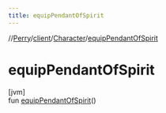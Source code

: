 ```yaml
---
title: equipPendantOfSpirit
---
```

//[Perry](../../../index.html)/[client](../index.html)/[Character](index.html)/[equipPendantOfSpirit](equip-pendant-of-spirit.html)



# equipPendantOfSpirit



[jvm]\
fun [equipPendantOfSpirit](equip-pendant-of-spirit.html)()




